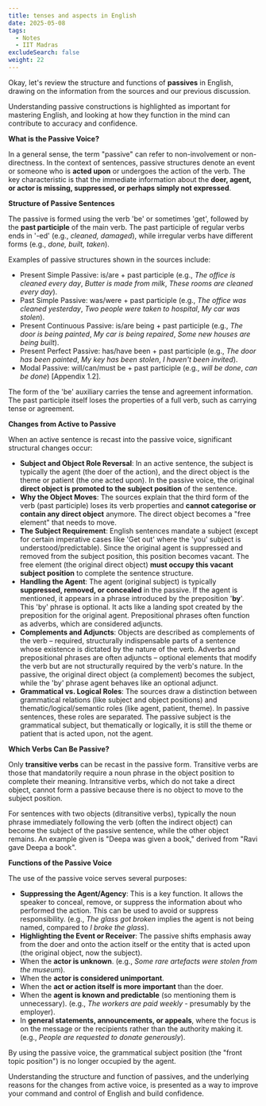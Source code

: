 ```yaml
---
title: tenses and aspects in English
date: 2025-05-08
tags:
  - Notes 
  - IIT Madras
excludeSearch: false
weight: 22
---
```


Okay, let's review the structure and functions of **passives** in English, drawing on the information from the sources and our previous discussion.

Understanding passive constructions is highlighted as important for mastering English, and looking at how they function in the mind can contribute to accuracy and confidence.

**What is the Passive Voice?**

In a general sense, the term "passive" can refer to non-involvement or non-directness. In the context of sentences, passive structures denote an event or someone who is **acted upon** or undergoes the action of the verb. The key characteristic is that the immediate information about the **doer, agent, or actor is missing, suppressed, or perhaps simply not expressed**.

**Structure of Passive Sentences**

The passive is formed using the verb 'be' or sometimes 'get', followed by the **past participle** of the main verb. The past participle of regular verbs ends in '-ed' (e.g., *cleaned, damaged*), while irregular verbs have different forms (e.g., *done, built, taken*).

Examples of passive structures shown in the sources include:
*   Present Simple Passive: is/are + past participle (e.g., *The office is cleaned every day*, *Butter is made from milk*, *These rooms are cleaned every day*).
*   Past Simple Passive: was/were + past participle (e.g., *The office was cleaned yesterday*, *Two people were taken to hospital*, *My car was stolen*).
*   Present Continuous Passive: is/are being + past participle (e.g., *The door is being painted*, *My car is being repaired*, *Some new houses are being built*).
*   Present Perfect Passive: has/have been + past participle (e.g., *The door has been painted*, *My key has been stolen*, *I haven't been invited*).
*   Modal Passive: will/can/must be + past participle (e.g., *will be done*, *can be done*) [Appendix 1.2].

The form of the 'be' auxiliary carries the tense and agreement information. The past participle itself loses the properties of a full verb, such as carrying tense or agreement.

**Changes from Active to Passive**

When an active sentence is recast into the passive voice, significant structural changes occur:

*   **Subject and Object Role Reversal**: In an active sentence, the subject is typically the agent (the doer of the action), and the direct object is the theme or patient (the one acted upon). In the passive voice, the original **direct object is promoted to the subject position** of the sentence.
*   **Why the Object Moves**: The sources explain that the third form of the verb (past participle) loses its verb properties and **cannot categorise or contain any direct object** anymore. The direct object becomes a "free element" that needs to move.
*   **The Subject Requirement**: English sentences mandate a subject (except for certain imperative cases like 'Get out' where the 'you' subject is understood/predictable). Since the original agent is suppressed and removed from the subject position, this position becomes vacant. The free element (the original direct object) **must occupy this vacant subject position** to complete the sentence structure.
*   **Handling the Agent**: The agent (original subject) is typically **suppressed, removed, or concealed** in the passive. If the agent is mentioned, it appears in a phrase introduced by the preposition '**by**'. This 'by' phrase is optional. It acts like a landing spot created by the preposition for the original agent. Prepositional phrases often function as adverbs, which are considered adjuncts.
*   **Complements and Adjuncts**: Objects are described as complements of the verb – required, structurally indispensable parts of a sentence whose existence is dictated by the nature of the verb. Adverbs and prepositional phrases are often adjuncts – optional elements that modify the verb but are not structurally required by the verb's nature. In the passive, the original direct object (a complement) becomes the subject, while the 'by' phrase agent behaves like an optional adjunct.
*   **Grammatical vs. Logical Roles**: The sources draw a distinction between grammatical relations (like subject and object positions) and thematic/logical/semantic roles (like agent, patient, theme). In passive sentences, these roles are separated. The passive subject is the grammatical subject, but thematically or logically, it is still the theme or patient that is acted upon, not the agent.

**Which Verbs Can Be Passive?**

Only **transitive verbs** can be recast in the passive form. Transitive verbs are those that mandatorily require a noun phrase in the object position to complete their meaning. Intransitive verbs, which do not take a direct object, cannot form a passive because there is no object to move to the subject position.

For sentences with two objects (ditransitive verbs), typically the noun phrase immediately following the verb (often the indirect object) can become the subject of the passive sentence, while the other object remains. An example given is "Deepa was given a book," derived from "Ravi gave Deepa a book".

**Functions of the Passive Voice**

The use of the passive voice serves several purposes:

*   **Suppressing the Agent/Agency**: This is a key function. It allows the speaker to conceal, remove, or suppress the information about who performed the action. This can be used to avoid or suppress responsibility. (e.g., *The glass got broken* implies the agent is not being named, compared to *I broke the glass*).
*   **Highlighting the Event or Receiver**: The passive shifts emphasis away from the doer and onto the action itself or the entity that is acted upon (the original object, now the subject).
*   When the **actor is unknown**. (e.g., *Some rare artefacts were stolen from the museum*).
*   When the **actor is considered unimportant**.
*   When the **act or action itself is more important** than the doer.
*   When the **agent is known and predictable** (so mentioning them is unnecessary). (e.g., *The workers are paid weekly* - presumably by the employer).
*   In **general statements, announcements, or appeals**, where the focus is on the message or the recipients rather than the authority making it. (e.g., *People are requested to donate generously*).

By using the passive voice, the grammatical subject position (the "front topic position") is no longer occupied by the agent.

Understanding the structure and function of passives, and the underlying reasons for the changes from active voice, is presented as a way to improve your command and control of English and build confidence.